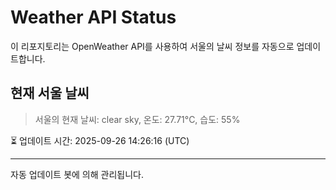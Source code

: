 
# Weather API Status

이 리포지토리는 OpenWeather API를 사용하여 서울의 날씨 정보를 자동으로 업데이트합니다.

## 현재 서울 날씨
> 서울의 현재 날씨: clear sky, 온도: 27.71°C, 습도: 55%

⏳ 업데이트 시간: 2025-09-26 14:26:16 (UTC)

---
자동 업데이트 봇에 의해 관리됩니다.
